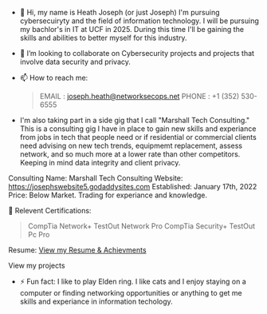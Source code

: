 - 👋 Hi, my name is Heath Joseph (or just Joseph)
I'm pursuing cybersecuiryty and the field of information technology. I will be pursuing my bachlor's in IT at UCF in 2025.
During this time I'll be gaining the skills and abilities to better myself for this industry.

- 💞️ I’m looking to collaborate on Cybersecurity projects and projects that involve data security and privacy. 
- 📫 How to reach me:
  >EMAIL : joseph.heath@networksecops.net
  >PHONE : +1 (352) 530-6555

- I'm also taking part in a side gig that I call "Marshall Tech Consulting." 
This is a consulting gig I have in place to gain new skills and experiance
from jobs in tech that people need or if residential or commercial clients
need advising on new tech trends, equipmemt replacement, assess network, and so much 
more at a lower rate than other competitors. Keeping in mind data integrity and client privacy. 

Consulting Name: Marshall Tech Consulting
Website: https://josephswebsite5.godaddysites.com
Established: January 17th, 2022
Price: Below Market. Trading for experiance and knowledge. 

📄 Relevent Certifications: 
>CompTia Network+
>TestOut Network Pro
>CompTia Security+
>TestOut Pc Pro 


  Resume:
 [View my Resume & Achievments](https://github.com/baowulf-hunter20/baowulf-hunter20/blob/main/Joseph's%20Resume%20-%20May%202024-1.pdf)

View my projects

- ⚡ Fun fact: I like to play Elden ring. I like cats and I enjoy staying on a computer or finding networking opportunities
  or anything to get me skills and experiance in information techology.


<!---
